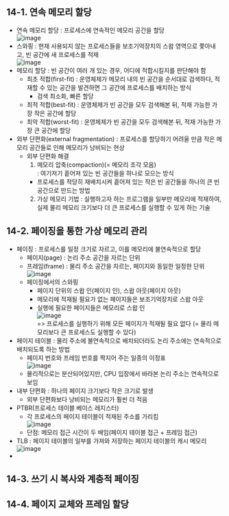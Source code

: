 ## 14-1. 연속 메모리 할당
* 연속 메모리 할당
  : 프로세스에 연속적인 메모리 공간을 할당  
    ![image](https://github.com/a0lim-java/cs/assets/104348646/a66fdea0-9fd5-4344-942a-673d442fdff0)  
* 스와핑
  : 현재 사용되지 않는 프로세스들을 보조기억장치의 스왑 영역으로 쫓아내고, 빈 공간에 새 프로세스를 적재  
    ![image](https://github.com/a0lim-java/cs/assets/104348646/af0c82d2-510a-4872-8757-cd61f01e4299)  
* 메모리 할당
  : 빈 공간이 여러 개 있는 경우, 어디에 적합시킬지를 판단해야 함
  - 최초 적합(first-fit)
    : 운영체제가 메모리 내의 빈 공간을 순서대로 검색하다, 적재할 수 있는 공간을 발견하면 그 공간에 프로세스를 배치하는 방식
    + 검색 최소화, 빠른 할당
  - 최적 적합(best-fit)
    : 운영체제가 빈 공간을 모두 검색해본 뒤, 적재 가능한 가장 작은 공간에 할당
  - 최악 적합(worst-fit)
    : 운영체제가 빈 공간을 모두 검색해본 뒤, 적재 가능한 가장 큰 공간에 할당
* 외부 단편화(external fragmentation)
  : 프로세스를 할당하기 어려울 만큼 작은 메모리 공간들로 인해 메모리가 낭비되는 현상
  - 외부 단편화 해결  
    1. 메모리 압축(compaction)(= 메모리 조각 모음)  
    : 여기저기 흩어져 있는 빈 공간들을 하나로 모으는 방식
    + 프로세스를 적당히 재배치시켜 흩어져 있는 작은 빈 공간들을 하나의 큰 빈 공간으로 만드는 방법
    2. 가상 메모리 기법
    : 실행하고자 하는 프로그램을 일부만 메모리에 적재하여, 실제 물리 메모리 크기보다 더 큰 프로세스를 실행할 수 있게 하는 기술

## 14-2. 페이징을 통한 가상 메모리 관리
* 페이징
  : 프로세스를 일정 크기로 자르고, 이를 메모리에 불연속적으로 할당
  - 페이지(page)
    : 논리 주소 공간을 자르는 단위
  - 프레임(frame)
    : 물리 주소 공간을 자르는, 페이지와 동일한 일정한 단위  
    ![image](https://github.com/a0lim-java/cs/assets/104348646/26b4a670-0ce7-4233-a422-1584fa40f459)  
  - 페이징에서의 스와핑
    + 페이지 단위의 스왑 인(페이지 인), 스왑 아웃(페이지 아웃)
    + 메모리에 적재될 필요가 없는 페이지들은 보조기억장치로 스왑 아웃
    + 실행에 필요한 페이지들은 메모리로 스왑 인  
      ![image](https://github.com/a0lim-java/cs/assets/104348646/0f9172b9-5cce-45f5-b8b5-0294c6db2a42)  
      => 프로세스를 실행하기 위해 모든 페이지가 적재될 필요 없다 (= 물리 메모리보다 큰 프로세스도 실행할 수 있다)
* 페이지 테이블
  : 물리 주소에 불연속적으로 배치되더라도 논리 주소에는 연속적으로 배치되도록 하는 방법
  - 페이지 번호와 프레임 번호를 짝지어 주는 일종의 이정표  
    ![image](https://github.com/a0lim-java/cs/assets/104348646/da4416ea-d995-4468-9ef7-adecc5a26850)  
  - 물리적으로는 분산되어있지만, CPU 입장에서 바라본 논리 주소는 연속적으로 보임
* 내부 단편화
  : 하나의 페이지 크기보다 작은 크기로 발생
  - 외부 단편화보다 낭비되는 메모리가 훨씬 더 적음
* PTBR(프로세스 테이블 베이스 레지스터)
  - 각 프로세스의 페이지 테이블이 적재된 주소를 가리킴  
    ![image](https://github.com/a0lim-java/cs/assets/104348646/afe4887a-ed21-4e89-bcce-0c49e459627d)    
  - 단점: 메모리 접근 시간이 두 배임(페이지 테이블 접근 + 프레임 접근)
* TLB
  : 페이지 테이블의 일부를 가져와 저장하는 페이지 테이블의 캐시 메모리  
  ![image](https://github.com/a0lim-java/cs/assets/104348646/dd4b8319-23d0-4d16-a2c4-9528a10e7dcf)  
* 


## 14-3. 쓰기 시 복사와 계층적 페이징
## 14-4. 페이지 교체와 프레임 할당
